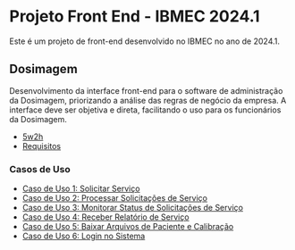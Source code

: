 # Projeto Front End - IBMEC 2024.1

Este é um projeto de front-end desenvolvido no IBMEC no ano de 2024.1.

## Dosimagem

Desenvolvimento da interface front-end para o software de administração da Dosimagem, priorizando a análise das regras de negócio da empresa. A interface deve ser objetiva e direta, facilitando o uso para os funcionários da Dosimagem. 

- [5w2h](https://github.com/mlutegar/projeto_front_end_ibmec_2024_2/blob/casos_de_uso/documentos/5w2h.md)
- [Requisitos](https://github.com/mlutegar/projeto_front_end_ibmec_2024_2/blob/casos_de_uso/documentos/requisitos.md)

### Casos de Uso
- [Caso de Uso 1: Solicitar Serviço](/documentos/casos_de_uso/caso_de_uso_1.md)
- [Caso de Uso 2: Processar Solicitações de Serviço](https://github.com/mlutegar/projeto_front_end_ibmec_2024_2/blob/casos_de_uso/documentos/caso_de_uso.md#caso-de-uso-2)
- [Caso de Uso 3: Monitorar Status de Solicitações de Serviço](https://github.com/mlutegar/projeto_front_end_ibmec_2024_2/blob/casos_de_uso/documentos/caso_de_uso.md#caso-de-uso-3)
- [Caso de Uso 4: Receber Relatório de Serviço](https://github.com/mlutegar/projeto_front_end_ibmec_2024_2/blob/casos_de_uso/documentos/caso_de_uso.md#caso-de-uso-4)
- [Caso de Uso 5: Baixar Arquivos de Paciente e Calibração](https://github.com/mlutegar/projeto_front_end_ibmec_2024_2/blob/casos_de_uso/documentos/caso_de_uso.md#caso-de-uso-5)
- [Caso de Uso 6: Login no Sistema](https://github.com/mlutegar/projeto_front_end_ibmec_2024_2/blob/casos_de_uso/documentos/caso_de_uso.md#caso-de-uso-6)
